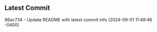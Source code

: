 
## Latest Commit
86ac734 - Update README with latest commit info (2024-09-01 11:49:46 -0400) <Yunxi-Zhou>
